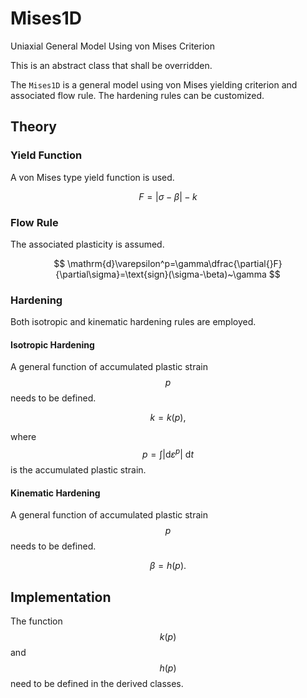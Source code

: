# Mises1D

Uniaxial General Model Using von Mises Criterion

This is an abstract class that shall be overridden.

The `Mises1D` is a general model using von Mises yielding criterion and associated flow rule. The hardening rules can be
customized.

## Theory

### Yield Function

A von Mises type yield function is used.

$$
F=|\sigma-\beta|-k
$$

### Flow Rule

The associated plasticity is assumed.

$$
\mathrm{d}\varepsilon^p=\gamma\dfrac{\partial{}F}{\partial\sigma}=\text{sign}(\sigma-\beta)~\gamma
$$

### Hardening

Both isotropic and kinematic hardening rules are employed.

#### Isotropic Hardening

A general function of accumulated plastic strain $$p$$ needs to be defined.

$$
k=k(p),
$$

where $$p=\displaystyle\int|\mathrm{d}\varepsilon^p|~\mathrm{d}t$$ is the accumulated plastic strain.

#### Kinematic Hardening

A general function of accumulated plastic strain $$p$$ needs to be defined.

$$
\beta=h(p).
$$

## Implementation

The function $$k(p)$$ and $$h(p)$$ need to be defined in the derived classes.
